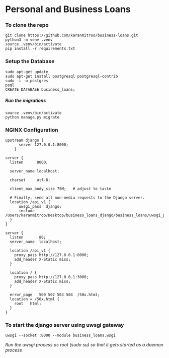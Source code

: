 # Personal and Business Loans

### To clone the repo
```
git clone https://github.com/karanmitroo/business-loans.git
python3 -m venv .venv
source .venv/bin/activate
pip install -r requirements.txt
```

### Setup the Database
```
sudo apt-get update
sudo apt-get install postgresql postgresql-contrib
sudo -i -u postgres
psql
CREATE DATABASE business_loans;
```

##### Run the migrations
```
source .venv/bin/activate
python manage.py migrate
```

### NGINX Configuration
```
upstream django {
      server 127.0.0.1:8000;
    }

server {
  listen      8000;

  server_name localhost;

  charset     utf-8;

  client_max_body_size 75M;   # adjust to taste

  # Finally, send all non-media requests to the Django server.
  location /api_v1 {
      uwsgi_pass  django;
      include     /Users/karanmitroo/Desktop/business_loans_django/business_loans/uwsgi_params;
  }
}

server {
  listen       80;
  server_name  localhost;

  location /api_v1 {
    proxy_pass http://127.0.0.1:8000;
    add_header X-Static miss;
  }

  location / {
    proxy_pass http://127.0.0.1:3000;
    add_header X-Static miss;
  }

  error_page   500 502 503 504  /50x.html;
  location = /50x.html {
    root   html;
  }
}
```

### To start the django server using uwsgi gateway
```
uwsgi --socket :8000 --module business_loans.wsgi
```
_Run the uwsgi process as root (sudo su) so that it gets started as a daemon process_
